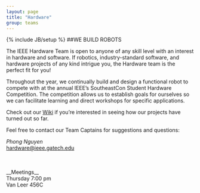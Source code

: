 ```yaml
---
layout: page
title: "Hardware"
group: teams
---
```

{% include JB/setup %}
##WE BUILD ROBOTS

The IEEE Hardware Team is open to anyone of any skill level with an interest in hardware and software.  If robotics, industry-standard software, and hardware projects of any kind intrigue you, the Hardware team is the perfect fit for you!

Throughout the year, we continually build and design a functional robot to compete with at the annual IEEE’s SoutheastCon Student Hardware Competition. The competition allows us to establish goals for ourselves so we can facilitate learning and direct workshops for specific applications.

Check out our [Wiki](http://ieee-hardware.gatech.edu/wiki/Main_Page) if you’re interested in seeing how our projects have turned out so far.

Feel free to contact our Team Captains for suggestions and questions:

_Phong Nguyen_ <br/>
<hardware@ieee.gatech.edu> <br/>
  <br/>

<br/>
__Meetings__ <br/>
Thursday  7:00 pm <br/>
Van Leer 456C <br/>
